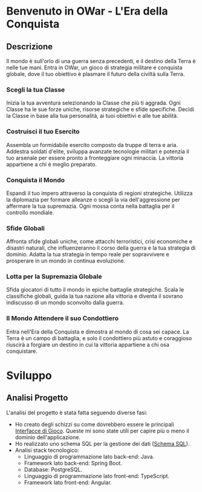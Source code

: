 # Benvenuto in OWar - L'Era della Conquista

## Descrizione

Il mondo è sull'orlo di una guerra senza precedenti, e il destino della Terra è nelle tue mani. 
Entra in OWar, un gioco di strategia militare e conquista globale, dove il tuo obiettivo è plasmare il futuro della civiltà sulla Terra.

### Scegli la tua Classe

Inizia la tua avventura selezionando la Classe che più ti aggrada. 
Ogni Classe ha le sue forze uniche, risorse strategiche e sfide specifiche. 
Decidi la Classe in base alla tua personalità, ai tuoi obiettivi e alle tue abilità.

### Costruisci il tuo Esercito

Assembla un formidabile esercito composto da truppe di terra e aria. 
Addestra soldati d'elite, sviluppa avanzate tecnologie militari e potenzia il tuo arsenale per essere pronto a fronteggiare ogni minaccia. 
La vittoria appartiene a chi è meglio preparato.

### Conquista il Mondo

Espandi il tuo impero attraverso la conquista di regioni strategiche.
Utilizza la diplomazia per formare alleanze o scegli la via dell'aggressione per affermare la tua supremazia. 
Ogni mossa conta nella battaglia per il controllo mondiale.

### Sfide Globali

Affronta sfide globali uniche, come attacchi terroristici, crisi economiche e disastri naturali, che influenzeranno il corso della guerra e la tua strategia di dominio. 
Adatta la tua strategia in tempo reale per sopravvivere e prosperare in un mondo in continua evoluzione.

### Lotta per la Supremazia Globale

Sfida giocatori di tutto il mondo in epiche battaglie strategiche. 
Scala le classifiche globali, guida la tua nazione alla vittoria e diventa il sovrano indiscusso di un mondo sconvolto dalla guerra.

### Il Mondo Attendere il suo Condottiero

Entra nell'Era della Conquista e dimostra al mondo di cosa sei capace. 
La Terra è un campo di battaglia, e solo il condottiero più astuto e coraggioso riuscirà a forgiare un destino in cui la vittoria appartiene a chi osa conquistare.

# Sviluppo
## Analisi Progetto

L'analisi del progetto è stata fatta seguendo diverse fasi:
* Ho creato degli schizzi su come dovrebbero essere le principali [Interfacce di Gioco](https://github.com/GianfrancoLarocca/OWar/tree/main/InterfacceGioco).
Queste mi sono state utili per capire più o meno il dominio dell'applicazione.
* Ho realizzato uno schema SQL per la gestione dei dati ([Schema SQL](https://raw.githubusercontent.com/GianfrancoLarocca/OWar/main/sql/OWar-sql-schema.png)).
* Analisi stack tecnologico:
  * Linguaggio di programmazione lato back-end: Java.
  * Framework lato back-end: Spring Boot.
  * Database: PostgreSQL.
  * Linguaggio di programmazione lato front-end: TypeScript.
  * Framework lato front-end: Angular.
